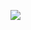 ![](https://komarev.com/ghpvc/?username=tyeborg&label=Profile+Views&style=for-the-badge&color=2991ba)
